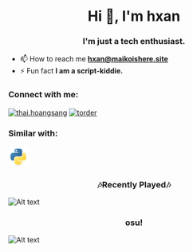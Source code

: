 <h1 align="center">Hi 👋, I'm hxan</h1>
<h3 align="center">I'm just a tech enthusiast.</h3>

- 📫 How to reach me **hxan@maikoishere.site**
- ⚡ Fun fact **I am a script-kiddie.**

<h3 align="left">Connect with me:</h3>
<p align="left">
<a href="https://fb.com/thai.hoangsang" target="blank"><img align="center" src="https://raw.githubusercontent.com/rahuldkjain/github-profile-readme-generator/master/src/images/icons/Social/facebook.svg" alt="thai.hoangsang" height="30" width="40" /></a>
<a href="https://discord.gg/torder" target="blank"><img align="center" src="https://raw.githubusercontent.com/rahuldkjain/github-profile-readme-generator/master/src/images/icons/Social/discord.svg" alt="torder" height="30" width="40" /></a>
</p>

<h3 align="left">Similar with:</h3>
<p align="left"> <a href="https://www.python.org" target="_blank" rel="noreferrer"> <img src="https://raw.githubusercontent.com/devicons/devicon/master/icons/python/python-original.svg" alt="python" width="40" height="40"/> </a> </p>

<h3 align="center">🎶Recently Played🎶 
</h3>

![Alt text](https://spotify-recently-played-readme.vercel.app/api?user=3174er3awynus4diefvtwzoox7qq&width=1000)
</div>
<h3 align="center">osu!
</h3>

![Alt text](https://osekai.net/profiles/img/banner.svg?id=30482782)
</div>
